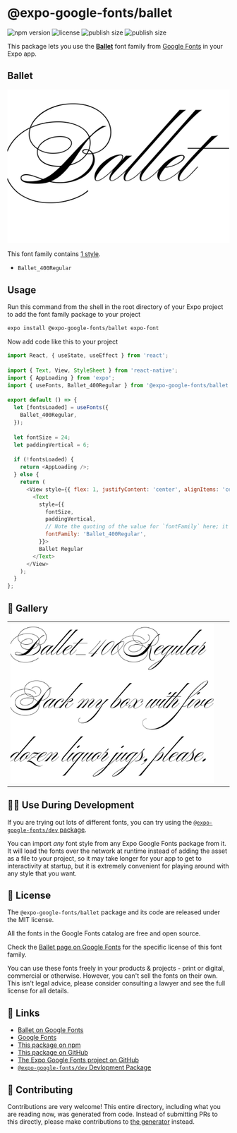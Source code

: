# @expo-google-fonts/ballet

![npm version](https://flat.badgen.net/npm/v/@expo-google-fonts/ballet)
![license](https://flat.badgen.net/github/license/expo/google-fonts)
![publish size](https://flat.badgen.net/packagephobia/install/@expo-google-fonts/ballet)
![publish size](https://flat.badgen.net/packagephobia/publish/@expo-google-fonts/ballet)

This package lets you use the [**Ballet**](https://fonts.google.com/specimen/Ballet) font family from [Google Fonts](https://fonts.google.com/) in your Expo app.

## Ballet

![Ballet](./font-family.png)

This font family contains [1 style](#-gallery).

- `Ballet_400Regular`

## Usage

Run this command from the shell in the root directory of your Expo project to add the font family package to your project
```sh
expo install @expo-google-fonts/ballet expo-font
```

Now add code like this to your project
```js
import React, { useState, useEffect } from 'react';

import { Text, View, StyleSheet } from 'react-native';
import { AppLoading } from 'expo';
import { useFonts, Ballet_400Regular } from '@expo-google-fonts/ballet';

export default () => {
  let [fontsLoaded] = useFonts({
    Ballet_400Regular,
  });

  let fontSize = 24;
  let paddingVertical = 6;

  if (!fontsLoaded) {
    return <AppLoading />;
  } else {
    return (
      <View style={{ flex: 1, justifyContent: 'center', alignItems: 'center' }}>
        <Text
          style={{
            fontSize,
            paddingVertical,
            // Note the quoting of the value for `fontFamily` here; it expects a string!
            fontFamily: 'Ballet_400Regular',
          }}>
          Ballet Regular
        </Text>
      </View>
    );
  }
};

```

## 🔡 Gallery


||||
|-|-|-|
|![Ballet_400Regular](./Ballet_400Regular.ttf.png)||||


## 👩‍💻 Use During Development

If you are trying out lots of different fonts, you can try using the [`@expo-google-fonts/dev` package](https://github.com/expo/google-fonts/tree/master/font-packages/dev#readme).

You can import *any* font style from any Expo Google Fonts package from it. It will load the fonts
over the network at runtime instead of adding the asset as a file to your project, so it may take longer
for your app to get to interactivity at startup, but it is extremely convenient
for playing around with any style that you want.

## 📖 License

The `@expo-google-fonts/ballet` package and its code are released under the MIT license.

All the fonts in the Google Fonts catalog are free and open source.

Check the [Ballet page on Google Fonts](https://fonts.google.com/specimen/Ballet) for the specific license of this font family.

You can use these fonts freely in your products & projects - print or digital, commercial or otherwise. However, you can't sell the fonts on their own. This isn't legal advice, please consider consulting a lawyer and see the full license for all details.

## 🔗 Links

- [Ballet on Google Fonts](https://fonts.google.com/specimen/Ballet)
- [Google Fonts](https://fonts.google.com/)
- [This package on npm](https://www.npmjs.com/package/@expo-google-fonts/ballet)
- [This package on GitHub](https://github.com/expo/google-fonts/tree/master/font-packages/ballet)
- [The Expo Google Fonts project on GitHub](https://github.com/expo/google-fonts)
- [`@expo-google-fonts/dev` Devlopment Package](https://github.com/expo/google-fonts/tree/master/font-packages/dev)

## 🤝 Contributing

Contributions are very welcome! This entire directory, including what you are reading now, was generated from code. Instead of submitting PRs to this directly, please make contributions to [the generator](https://github.com/expo/google-fonts/tree/master/packages/generator) instead.
